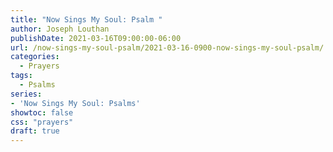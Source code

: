 ```yaml
---
title: "Now Sings My Soul: Psalm "
author: Joseph Louthan
publishDate: 2021-03-16T09:00:00-06:00
url: /now-sings-my-soul-psalm/2021-03-16-0900-now-sings-my-soul-psalm/
categories:
  - Prayers
tags:
  - Psalms
series:
- 'Now Sings My Soul: Psalms'
showtoc: false
css: "prayers"
draft: true
---
```

<div style="font-variant: small-caps;">

</div>

```text
```
